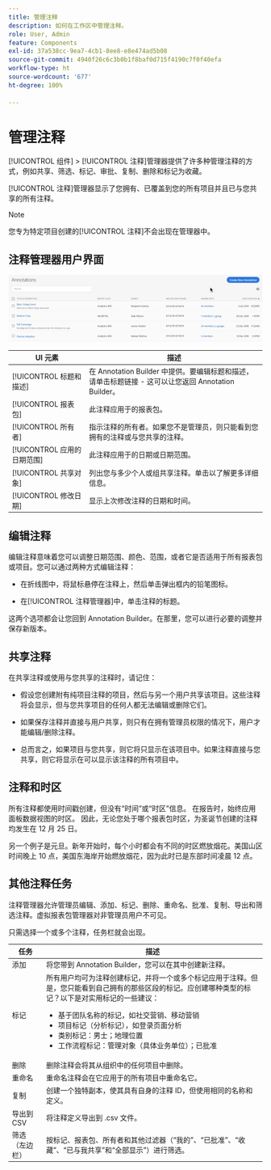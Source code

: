 ```yaml
---
title: 管理注释
description: 如何在工作区中管理注释。
role: User, Admin
feature: Components
exl-id: 37a538cc-9ea7-4cb1-8ee8-e8e474ad5b08
source-git-commit: 4940f26c6c3b0b1f8baf0d715f4190c7f0f40efa
workflow-type: ht
source-wordcount: '677'
ht-degree: 100%

---
```


# 管理注释

[!UICONTROL 组件] > [!UICONTROL 注释]管理器提供了许多种管理注释的方式，例如共享、筛选、标记、审批、复制、删除和标记为收藏。

[!UICONTROL 注释]管理器显示了您拥有、已覆盖到您的所有项目并且已与您共享的所有注释。

>[!NOTE]
>
>您专为特定项目创建的[!UICONTROL 注释]不会出现在管理器中。

## 注释管理器用户界面

![](assets/annotation-mgr.png)

| UI 元素 | 描述 |
| --- | --- | 
| [!UICONTROL 标题和描述] | 在 Annotation Builder 中提供。要编辑标题和描述，请单击标题链接 - 这可以让您返回 Annotation Builder。 |
| [!UICONTROL 报表包] | 此注释应用于的报表包。 |
| [!UICONTROL 所有者] | 指示注释的所有者。如果您不是管理员，则只能看到您拥有的注释或与您共享的注释。 |
| [!UICONTROL 应用的日期范围] | 此注释应用于的日期或日期范围。 |
| [!UICONTROL 共享对象] | 列出您与多少个人或组共享注释。单击以了解更多详细信息。 |
| [!UICONTROL 修改日期] | 显示上次修改注释的日期和时间。 |

## 编辑注释

编辑注释意味着您可以调整日期范围、颜色、范围，或者它是否适用于所有报表包或项目。您可以通过两种方式编辑注释：

* 在折线图中，将鼠标悬停在注释上，然后单击弹出框内的铅笔图标。

* 在[!UICONTROL 注释管理器]中，单击注释的标题。

这两个选项都会让您回到 Annotation Builder。在那里，您可以进行必要的调整并保存新版本。

## 共享注释

在共享注释或使用与您共享的注释时，请记住：

* 假设您创建附有纯项目注释的项目，然后与另一个用户共享该项目。这些注释将会显示，但与您共享项目的任何人都无法编辑或删除它们。

* 如果保存注释并直接与用户共享，则只有在拥有管理员权限的情况下，用户才能编辑/删除注释。

* 总而言之，如果项目与您共享，则它将只显示在该项目中。如果注释直接与您共享，则它将显示在可以显示该注释的所有项目中。

## 注释和时区

所有注释都使用时间戳创建，但没有“时间”或“时区”信息。 在报告时，始终应用面板数据视图的时区。 因此，无论您处于哪个报表包时区，为圣诞节创建的注释均发生在 12 月 25 日。

另一个例子是元旦。新年开始时，每个小时都会有不同的时区燃放烟花。美国山区时间晚上 10 点，美国东海岸开始燃放烟花，因为此时已是东部时间凌晨 12 点。

## 其他注释任务

注释管理器允许管理员编辑、添加、标记、删除、重命名、批准、复制、导出和筛选注释。虚拟报表包管理器对非管理员用户不可见。

只需选择一个或多个注释，任务栏就会出现。

| 任务 | 描述 |
| --- | --- |
| 添加 | 将您带到 Annotation Builder，您可以在其中创建新注释。 |
| 标记 | 所有用户均可为注释创建标记，并将一个或多个标记应用于注释。但是，您只能看到自己拥有的那些区段的标记。应创建哪种类型的标记？以下是对实用标记的一些建议：<ul><li>基于团队名称的标记，如社交营销、移动营销</li><li>项目标记（分析标记），如登录页面分析</li><li>类别标记：男士；地理位置</li><li>工作流程标记：管理对象（具体业务单位）；已批准</li></ul> |
| 删除 | 删除注释会将其从组织中的任何项目中删除。 |
| 重命名 | 重命名注释会在它应用于的所有项目中重命名它。 |
| 复制 | 创建一个独特副本，使其具有自身的注释 ID，但使用相同的名称和定义。 |
| 导出到 CSV | 将注释定义导出到 .csv 文件。 |
| 筛选（左边栏） | 按标记、报表包、所有者和其他过滤器（“我的”、“已批准”、“收藏”、“已与我共享”和“全部显示”）进行筛选。 |
